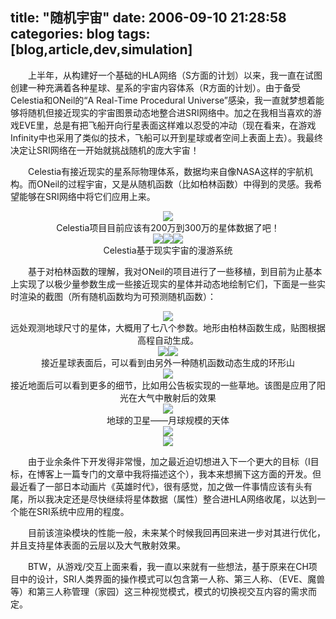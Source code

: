 title: "随机宇宙"
date: 2006-09-10 21:28:58
categories: blog
tags: [blog,article,dev,simulation]
---    
　　上半年，从构建好一个基础的HLA网络（S方面的计划）以来，我一直在试图创建一种充满着各种星球、星系的宇宙内容体系（R方面的计划）。由于备受Celestia和ONeil的“A Real-Time Procedural Universe”感染，我一直就梦想着能够将随机但接近现实的宇宙图景动态地整合进SRI网络中。加之在我相当喜欢的游戏EVE里，总是有把飞船开向行星表面这样难以忍受的冲动（现在看来，在游戏Infinity中也采用了类似的技术，飞船可以开到星球或者空间上表面上去）。我最终决定让SRI网络在一开始就挑战随机的庞大宇宙！  
  
　　Celestia有接近现实的星系际物理体系，数据均来自像NASA这样的宇航机构。而ONeil的过程宇宙，又是从随机函数（比如柏林函数）中得到的灵感。我希望能够在SRI网络中将它们应用上来。
<div style="text-align:center;"><img src="/images/celestia.jpg" style="vertical-align:middle;"/></div>
<div style="text-align:center;">Celestia项目目前应该有200万到300万的星体数据了吧！</div>
<!--more-->

<div style="text-align:center;"><img src="/images/celestia1.jpg" style="vertical-align:middle;"/><img src="/images/celestia2.jpg" style="vertical-align:middle;"/><img src="/images/celestia3.jpg" style="vertical-align:middle;"/></div>
<div style="text-align:center;">Celestia基于现实宇宙的漫游系统</div>


　　基于对柏林函数的理解，我对ONeil的项目进行了一些移植，到目前为止基本上实现了以极少量参数生成一些接近现实的星体并动态地绘制它们，下面是一些实时渲染的截图（所有随机函数均为可预测随机函数）：

<div style="text-align:center;"><img src="/images/pu1.jpg" style="vertical-align:middle;"/></div>
<div style="text-align:center;">远处观测地球尺寸的星体，大概用了七八个参数。地形由柏林函数生成，贴图根据高程自动生成。</div>  

<div style="text-align:center;"><img src="/images/pu2.jpg" style="vertical-align:middle;"/><img src="/images/pu3.jpg" style="vertical-align:middle;"/></div>
<div style="text-align:center;">接近星球表面后，可以看到由另外一种随机函数动态生成的环形山</div>

<div style="text-align:center;"><img src="/images/pu4.jpg" style="vertical-align:middle;"/></div>
<div style="text-align:center;">接近地面后可以看到更多的细节，比如用公告板实现的一些草地。该图是应用了阳光在大气中散射后的效果</div>

<div style="text-align:center;"><img src="/images/pu5.jpg" style="vertical-align:middle;"/></div>
<div style="text-align:center;">地球的卫星——月球规模的天体</div>

<div style="text-align:center;"><img src="/images/pu6.jpg" style="vertical-align:middle;"/></div>
<div style="text-align:center;"><img src="/images/pu8.jpg" style="vertical-align:middle;"/></div>  

  
　　由于业余条件下开发得非常慢，加之最近迫切想进入下一个更大的目标（I目标，在博客上一篇专门的文章中我将描述这个），我本来想搁下这方面的开发。但最近看了一部日本动画片《英雄时代》，很有感觉，加之做一件事情应该有头有尾，所以我决定还是尽快继续将星体数据（属性）整合进HLA网络收尾，以达到一个能在SRI系统中应用的程度。

　　目前该渲染模块的性能一般，未来某个时候我回再回来进一步对其进行优化，并且支持星体表面的云层以及大气散射效果。

　　BTW，从游戏/交互上面来看，我一直以来就有一些想法，基于原来在CH项目中的设计，SRI人类界面的操作模式可以包含第一人称、第三人称、（EVE、魔兽等）和第三人称管理（家园）这三种视觉模式，模式的切换视交互内容的需求而定。